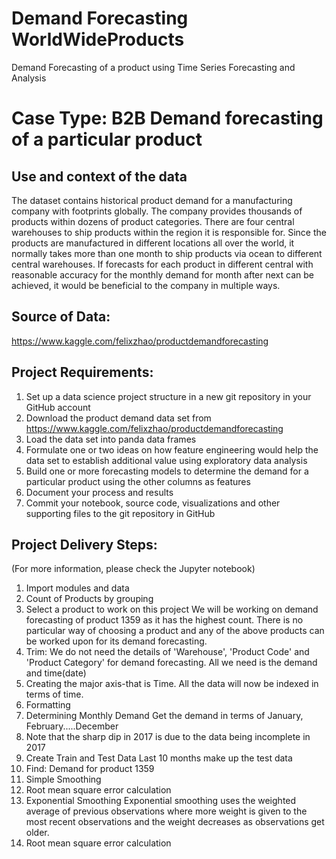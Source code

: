 # Demand Forecasting WorldWideProducts
Demand Forecasting of a product using Time Series Forecasting and Analysis

# Case Type: B2B Demand forecasting of a particular product
## Use and context of the data
The dataset contains historical product demand for a manufacturing company with footprints globally. The company provides thousands of products within dozens of product categories. There are four central warehouses to ship products within the region it is responsible for. Since the products are manufactured in different locations all over the world, it normally takes more than one month to ship products via ocean to different central warehouses. If forecasts for each product in different central with reasonable accuracy for the monthly demand for month after next can be achieved, it would be beneficial to the company in multiple ways.

## Source of Data: 
https://www.kaggle.com/felixzhao/productdemandforecasting 

## Project Requirements:
1. Set up a data science project structure in a new git repository in your GitHub account
2. Download the product demand data set from
https://www.kaggle.com/felixzhao/productdemandforecasting 
3. Load the data set into panda data frames
4. Formulate one or two ideas on how feature engineering would help the data set to establish additional value using exploratory data analysis
5. Build one or more forecasting models to determine the demand for a particular product using the other columns as features
6. Document your process and results
7. Commit your notebook, source code, visualizations and other supporting files to the git repository in GitHub

## Project Delivery Steps:
(For more information, please check the Jupyter notebook)
1. Import modules and data 
2. Count of Products by grouping
3. Select a product to work on this project
We will be working on demand forecasting of product 1359 as it has the highest count. There is no particular way of choosing a product and any of the above products can be worked upon for its demand forecasting.
4. Trim: We do not need the details of 'Warehouse', 'Product Code' and 'Product Category' for demand forecasting. All we need is the demand and time(date)
5. Creating the major axis-that is Time. All the data will now be indexed in terms of time.
6. Formatting
7. Determining Monthly Demand
Get the demand in terms of January, February.....December
8. Note that the sharp dip in 2017 is due to the data being incomplete in 2017
9. Create Train and Test Data
Last 10 months make up the test data
10. Find: Demand for product 1359
11. Simple Smoothing
12. Root mean square error calculation
13. Exponential Smoothing
Exponential smoothing uses the weighted average of previous observations where more weight is given to the most recent observations and the weight decreases as observations get older.
14. Root mean square error calculation
